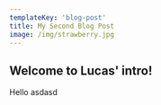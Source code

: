 ```yaml
---
templateKey: 'blog-post'
title: My Second Blog Post
image: /img/strawberry.jpg
---
```

## Welcome to Lucas' intro!

Hello asdasd
